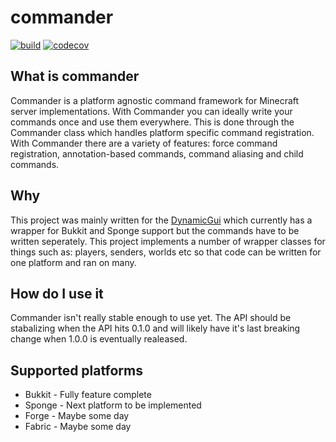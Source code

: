 # commander

[![build](https://github.com/ravenlab/commander/workflows/build/badge.svg)](https://github.com/ravenlab/commander/actions?query=workflow%3Abuild)
[![codecov](https://codecov.io/gh/ravenlab/commander/branch/master/graph/badge.svg)](https://codecov.io/gh/ravenlab/commander)

## What is commander

Commander is a platform agnostic command framework for Minecraft server implementations. With Commander you can ideally write your commands once and use them everywhere. This is done through the Commander class which handles platform specific command registration. With Commander there are a variety of features: force command registration, annotation-based commands, command aliasing and child commands.

## Why

This project was mainly written for the [DynamicGui](https://github.com/ClubObsidian/DynamicGui) which currently has a wrapper for Bukkit and Sponge support but the commands have to be written seperately. This project implements a number of wrapper classes for things such as: players, senders, worlds etc so that code can be written for one platform and ran on many.

## How do I use it

Commander isn't really stable enough to use yet. The API should be stabalizing when the API hits 0.1.0 and will likely have it's last breaking change when 1.0.0 is eventually realeased.

## Supported platforms

* Bukkit - Fully feature complete
* Sponge - Next platform to be implemented
* Forge - Maybe some day
* Fabric - Maybe some day
